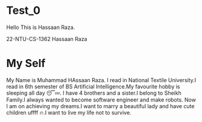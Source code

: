 # Test_0
Hello This is Hassaan Raza.


22-NTU-CS-1362
Hassaan Raza


# My Self
My Name is Muhammad HAssaan Raza. I read in National Textile University.I read in 6th semester of BS Artificial Intelligence.My favourite hobby is sleeping all day 😴💤.
I have 4 brothers and a sister.I belong to Sheikh Family.I always wanted to become software engineer and make robots. Now I am on  achieving my dreams.I want to marry a beautiful lady and have cute children uffff 🔥.I want to live my life not to survive.